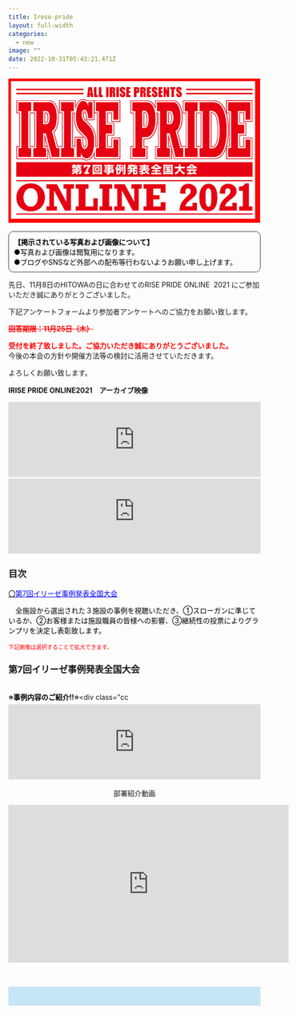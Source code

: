 ```yaml
---
title: Irese-pride
layout: full-width
categories:
  - new
image: ""
date: 2022-10-31T05:43:21.471Z
---
```

![](/images/irp1.png)

<div style="padding: 10px; margin-bottom: 10px; border: 1px solid #333333; border-radius: 10px;" data-mce-style="padding: 10px; margin-bottom: 10px; border: 1px solid #333333; border-radius: 10px;"><strong><span style="font-size: 14px; color: #000000;" data-mce-style="font-size: 14px; color: #000000;">【掲示されている写真および画像について】</span></strong><br> <span style="font-size: 14px; color: #000000;" data-mce-style="font-size: 14px; color: #000000;">●写真および画像は閲覧用になります。</span><br> <span style="font-size: 14px; color: #000000;" data-mce-style="font-size: 14px; color: #000000;">●ブログやSNSなど外部への配布等行わないようお願い申し上げます。</span></div>

<div class="cc-m-all-content j-module j-text" id="cc-m-all-content-12314154460" data-action="content" ng-non-bindable="">
                <div class="cc-m-text-inline-rte mce-content-body" data-name="text" id="cc-m-text-12314154460" contenteditable="true" style="position: relative;"><p><span style="font-size: 14px;" data-mce-style="font-size: 14px;">先日、11月8日のHITOWAの日に合わせてのRISE PRIDE ONLINE&nbsp; 2021 に</span>ご参加いただき誠にありがとうございました。</p><p>下記アンケートフォームより参加者アンケートへのご協力をお願い致します。</p><p><span style="color: #ff0000;" data-mce-style="color: #ff0000;"><s><strong>回答期限：11月25日（木）</strong></s></span></p><p><span style="color: #ff0000;" data-mce-style="color: #ff0000;"><strong>受付を終了致しました。ご協力いただき誠にありがとうございました。</strong></span><br> 今後の本会の方針や開催方法等の検討に活用させていただきます。</p><p>よろしくお願い致します。</p></div></div>

<b><a id="第6回事例発表全国大会" span="" style="font-size: 18px;" name="第6回事例発表全国大会" data-mce-style="font-size: 18px;" class="mce-item-anchor"></a>IRISE PRIDE ONLINE2021　アーカイブ映像</b><br>

<div>

<iframe src="https://player.vimeo.com/video/644706667" width="100%" frameborder="0" allowfullscreen="allowfullscreen"></iframe

</div><br>

<!--StartFragment-->

<div class="flex items-center justify-center" > <div class ="max-w-sm"> <iframe src="https://www.youtube-nocookie.com/embed/p6h-rYSVX90?start=13"width="100%" frameborder="0" allowfullscreen="allowfullscreen"></iframe><br>

<!--EndFragment-->

<div class="cc-m-text-inline-rte mce-content-body" data-name="text" id="cc-m-text-12319136160" contenteditable="true" style="position: relative;"><h3 style="text-align: left;" data-mce-style="text-align: left;"><span style="font-size: 18px;" data-mce-style="font-size: 18px;"><strong>目次</strong></span></h3></div><div class="cc-m-all-content j-module j-text" id="cc-m-all-content-12319136160" data-action="content" ng-non-bindable="">
     

 <div class="cc-m-all-content j-module j-text" id="cc-m-all-content-12319144260" data-action="content" ng-non-bindable="">
                <div class="cc-m-text-inline-rte mce-content-body" data-name="text" id="cc-m-text-12319144260" contenteditable="true" style="position: relative;"><p style="text-align: left;" data-mce-style="text-align: left;"><a href="#第7回イリーゼ事例発表全国大会" span="" style="color: #000000;" data-mce-href="#第7回イリーゼ事例発表全国大会" data-mce-style="color: #000000;"><span style="font-size: 14px;" data-mce-style="font-size: 14px;">〇<span style="color: #0000ff;" data-mce-style="color: #0000ff;"><u>第7回イリーゼ事例発表全国大会</u></span></span><span color="#000000" style="color: #000000;" data-mce-style="color: #000000;"><br></span></a></p><p><span style="font-size: 14px; color: #000000;" data-mce-style="font-size: 14px; color: #000000;">　全施設から選出された３施設の事例を視聴いただき、①スローガンに準じているか、②お客様または施設職員の皆様への影響、③継続性の投票によりグランプリを決定し表彰致します。</span><span color="#000000" style="color: #000000;" data-mce-style="color: #000000;"><br></span></p></div>            <div data-display="cms-only" data-action="linkIndicator" class="cc-m-link-indicator cc-m-link-indicator-text" title="" style="left: 0px; top: 3.90002px;">	            <a href="https://cms.e.jimdo.com/app/s96da70f606bae585/paf59076a94e59ae8/#%E7%AC%AC7%E5%9B%9E%E3%82%A4%E3%83%AA%E3%83%BC%E3%82%BC%E4%BA%8B%E4%BE%8B%E7%99%BA%E8%A1%A8%E5%85%A8%E5%9B%BD%E5%A4%A7%E4%BC%9A" target="">	                <span></span>	            </a>	        </div></div>
  <span style="font-size: 11px; color: #ff0000;" data-mce-style="font-size: 11px; color: #ff0000;">下記画像は選択することで拡大できます。</span>

<h3 style="text-align: left;" data-mce-style="text-align: left;"><a id="第7回イリーゼ事例発表全国大会" span="" style="font-size: 18px;" name="第7回イリーゼ事例発表全国大会" data-mce-style="font-size: 18px;" class="mce-item-anchor"></a><span style="font-size: 18px;" data-mce-style="font-size: 18px;"><strong>第7回イリーゼ事例発表全国大会</strong></span></h3>

<li aria-hidden="true" style="float: left; list-style: none; position: relative; width: 886px; margin-right: 2px;"><img src="https://image.jimcdn.com/app/cms/image/transf/none/path/s96da70f606bae585/image/i8741c41cf88fdb5b/version/1639985624/image.png" data-orig-width="1280" data-orig-height="720" alt="" style="height: 498.6px;"></li>

<strong><span style="color: #000000;" data-mce-style="color: #000000;">⭐事例内容のご紹介</span>‼⭐</strong><div class="cc<iframe src="https://player.vimeo.com/video/644709184" width="100%" frameborder="0" allowfullscreen="allowfullscreen"></iframe>



<p style="text-align: center;">部署紹介動画</p>

<div style="text-align: center;"><iframe src="https://www.youtube.com/embed/dOiakOXkfA8" width="560" height="315" frameborder="0" allowfullscreen="allowfullscreen"></iframe></div>

 <div style="background: #c6e6f5; padding: 10px;" data-mce-style="background: #c6e6f5; padding: 10px;"><span style="font-size: 18px;" data-mce-style="font-size: 18px;">